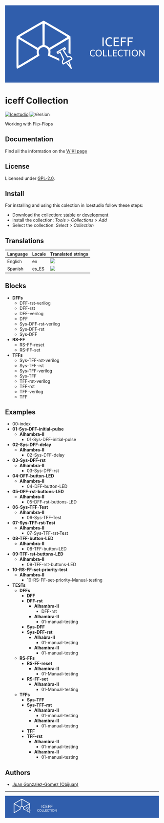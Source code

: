 [![](https://github.com/FPGAwars/iceFF/raw/master/wiki/Logo/iceFF-collection-github.png)](https://github.com/FPGAwars/iceFF/wiki)


# iceff Collection

[![Icestudio][icestudio-image]][icestudio-url]
![Version][version-image]


Working with Flip-Flops
## Documentation
Find all the information on the [WIKI page](https://github.com/FPGAwars/iceFF/wiki)  


## License

Licensed under [GPL-2.0](https://opensource.org/licenses/GPL-2.0).

## Install

For installing and using this colection in Icestudio follow these steps:

* Download the collection: [stable](https://github.com/FPGAwars/iceFF/archive/refs/tags/v0.1.0.zip) or [development](https://github.com/FPGAwars/iceFF/archive/refs/heads/master.zip)
* Install the collection: *Tools > Collections > Add*
* Select the collection: *Select > Collection*

## Translations
| Language | Locale | Translated strings |
|----------|--------|--------------------|
| English  |  en    | ![](https://progress-bar.dev/100) |
| Spanish |  es_ES | ![](https://progress-bar.dev/5) |

## Blocks
* **DFFs**
  * DFF-rst-verilog
  * DFF-rst
  * DFF-verilog
  * DFF
  * Sys-DFF-rst-verilog
  * Sys-DFF-rst
  * Sys-DFF
* **RS-FF**
  * RS-FF-reset
  * RS-FF-set
* **TFFs**
  * Sys-TFF-rst-verilog
  * Sys-TFF-rst
  * Sys-TFF-verilog
  * Sys-TFF
  * TFF-rst-verilog
  * TFF-rst
  * TFF-verilog
  * TFF

## Examples
* 00-index
* **01-Sys-DFF-initial-pulse**
  * **Alhambra-II**
    * 01-Sys-DFF-initial-pulse
* **02-Sys-DFF-delay**
  * **Alhambra-II**
    * 02-Sys-DFF-delay
* **03-Sys-DFF-rst**
  * **Alhambra-II**
    * 03-Sys-DFF-rst
* **04-DFF-button-LED**
  * **Alhambra-II**
    * 04-DFF-button-LED
* **05-DFF-rst-buttons-LED**
  * **Alhambra-II**
    * 05-DFF-rst-buttons-LED
* **06-Sys-TFF-Test**
  * **Alhambra-II**
    * 06-Sys-TFF-Test
* **07-Sys-TFF-rst-Test**
  * **Alhambra-II**
    * 07-Sys-TFF-rst-Test
* **08-TFF-button-LED**
  * **Alhambra-II**
    * 08-TFF-button-LED
* **09-TFF-rst-buttons-LED**
  * **Alhambra-II**
    * 09-TFF-rst-buttons-LED
* **10-RS-FF-set-priority-test**
  * **Alhambra-II**
    * 10-RS-FF-set-priority-Manual-testing
* **TESTs**
  * **DFFs**
    * **DFF**
    * **DFF-rst**
      * **Alhambra-II**
        * DFF-rst
      * **Alhambra-II**
        * 01-manual-testing
    * **Sys-DFF**
    * **Sys-DFF-rst**
      * **Alhabra-II**
        * 01-manual-testing
      * **Alhambra-II**
        * 01-manual-testing
  * **RS-FFs**
    * **RS-FF-reset**
      * **Alhambra-II**
        * 01-Manual-testing
    * **RS-FF-set**
      * **Alhambra-II**
        * 01-Manual-testing
  * **TFFs**
    * **Sys-TFF**
    * **Sys-TFF-rst**
      * **Alhambra-II**
        * 01-manual-testing
      * **Alhambra-II**
        * 01-manual-testing
    * **TFF**
    * **TFF-rst**
      * **Alhambra-II**
        * 01-manual-testing
      * **Alhambra-II**
        * 01-manual-testing

## Authors
* [Juan Gonzalez-Gomez (Obijuan)](https://github.com/Obijuan)



-------
![](https://github.com/FPGAwars/iceFF/raw/master/wiki/Logo/iceFF-banner.png)


<!-- Badges -->
[icestudio-image]: https://img.shields.io/badge/collection-icestudio-blue.svg
[icestudio-url]: https://github.com/FPGAwars/icestudio
[version-image]: https://img.shields.io/badge/version-v0.1.0-orange.svg
